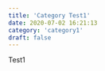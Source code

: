 ```yaml
---
title: 'Category Test1'
date: 2020-07-02 16:21:13
category: 'category1'
draft: false
---
```


Test1
